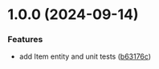 # 1.0.0 (2024-09-14)


### Features

* add Item entity and unit tests ([b63176c](https://github.com/ernane/auction-house/commit/b63176cab5b789f9889ba9aac1f74b4ac7ca176b))
